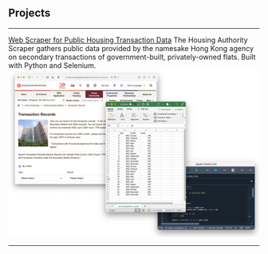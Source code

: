 ## Projects

---

[Web Scraper for Public Housing Transaction Data](https://github.com/johnthwong/housing-authority-scraper)
The Housing Authority Scraper gathers public data provided by the namesake Hong Kong agency on secondary transactions of government-built, privately-owned flats. Built with Python and Selenium.
<img src="images/thumbnail_ha_scraper.png"/>


---
